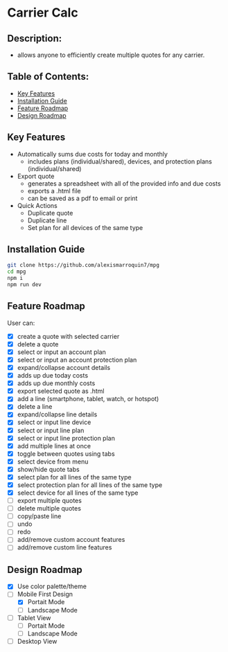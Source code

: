 # Carrier Calc

## Description:
  - allows anyone to efficiently create multiple quotes for any carrier.

## Table of Contents:

- [Key Features](https://github.com/alexismarroquin7/mpg#key-features)
- [Installation Guide](https://github.com/alexismarroquin7/mpg#installation-guide)
- [Feature Roadmap](https://github.com/alexismarroquin7/mpg#feature-roadmap)
- [Design Roadmap](https://github.com/alexismarroquin7/mpg#design-roadmap)

## Key Features

- Automatically sums due costs for today and monthly
    - includes plans (individual/shared), devices, and protection plans (individual/shared)
- Export quote
    - generates a spreadsheet with all of the provided info and due costs
    - exports a .html file
    - can be saved as a pdf to email or print
- Quick Actions
    - Duplicate quote
    - Duplicate line
    - Set plan for all devices of the same type

## Installation Guide

```bash
git clone https://github.com/alexismarroquin7/mpg
cd mpg
npm i
npm run dev
```

## Feature Roadmap

User can:

- [x]  create a quote with selected carrier
- [x]  delete a quote
- [x]  select or input an account plan
- [x]  select or input an account protection plan
- [x]  expand/collapse account details
- [x]  adds up due today costs
- [x]  adds up due monthly costs
- [x]  export selected quote as .html
- [x]  add a line (smartphone, tablet, watch, or hotspot)
- [x]  delete a line
- [x]  expand/collapse line details
- [x]  select or input line device
- [x]  select or input line plan
- [x]  select or input line protection plan
- [x]  add multiple lines at once
- [x]  toggle between quotes using tabs
- [x]  select device from menu
- [x]  show/hide quote tabs
- [x]  select plan for all lines of the same type
- [x]  select protection plan for all lines of the same type
- [x]  select device for all lines of the same type
- [ ]  export multiple quotes
- [ ]  delete multiple quotes
- [ ]  copy/paste line
- [ ]  undo
- [ ]  redo
- [ ]  add/remove custom account features
- [ ]  add/remove custom line features

## Design Roadmap

- [x]  Use color palette/theme
- [ ]  Mobile First Design
    - [x]  Portait Mode
    - [ ]  Landscape Mode
- [ ]  Tablet View
    - [ ]  Portait Mode
    - [ ]  Landscape Mode
- [ ]  Desktop View
